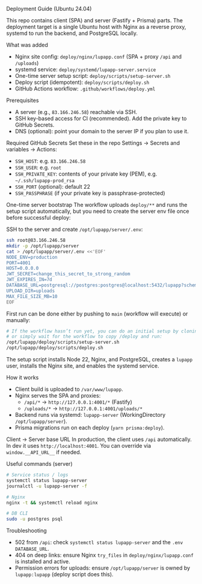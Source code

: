 Deployment Guide (Ubuntu 24.04)

This repo contains client (SPA) and server (Fastify + Prisma) parts. The deployment target is a single Ubuntu host with Nginx as a reverse proxy, systemd to run the backend, and PostgreSQL locally.

What was added

- Nginx site config: `deploy/nginx/lupapp.conf` (SPA + proxy `/api` and `/uploads`)
- systemd service: `deploy/systemd/lupapp-server.service`
- One-time server setup script: `deploy/scripts/setup-server.sh`
- Deploy script (idempotent): `deploy/scripts/deploy.sh`
- GitHub Actions workflow: `.github/workflows/deploy.yml`

Prerequisites

- A server (e.g., `83.166.246.58`) reachable via SSH.
- SSH key-based access for CI (recommended). Add the private key to GitHub Secrets.
- DNS (optional): point your domain to the server IP if you plan to use it.

Required GitHub Secrets
Set these in the repo Settings → Secrets and variables → Actions:

- `SSH_HOST`: e.g. `83.166.246.58`
- `SSH_USER`: e.g. `root`
- `SSH_PRIVATE_KEY`: contents of your private key (PEM), e.g. `~/.ssh/lupapp-prod_rsa`
- `SSH_PORT` (optional): default 22
- `SSH_PASSPHRASE` (if your private key is passphrase-protected)

One-time server bootstrap
The workflow uploads `deploy/**` and runs the setup script automatically, but you need to create the server env file once before successful deploy:

SSH to the server and create `/opt/lupapp/server/.env`:

```bash
ssh root@83.166.246.58
mkdir -p /opt/lupapp/server
cat > /opt/lupapp/server/.env <<'EOF'
NODE_ENV=production
PORT=4001
HOST=0.0.0.0
JWT_SECRET=change_this_secret_to_strong_random
JWT_EXPIRES_IN=7d
DATABASE_URL=postgresql://postgres:postgres@localhost:5432/lupapp?schema=public
UPLOAD_DIR=uploads
MAX_FILE_SIZE_MB=10
EOF
```

First run can be done either by pushing to `main` (workflow will execute) or manually:

```bash
# If the workflow hasn’t run yet, you can do an initial setup by cloning the repo to /opt/lupapp
# or simply wait for the workflow to copy /deploy and run:
/opt/lupapp/deploy/scripts/setup-server.sh
/opt/lupapp/deploy/scripts/deploy.sh
```

The setup script installs Node 22, Nginx, and PostgreSQL, creates a `lupapp` user, installs the Nginx site, and enables the systemd service.

How it works

- Client build is uploaded to `/var/www/lupapp`.
- Nginx serves the SPA and proxies:
  - `/api/*` → `http://127.0.0.1:4001/*` (Fastify)
  - `/uploads/*` → `http://127.0.0.1:4001/uploads/*`
- Backend runs via systemd: `lupapp-server` (WorkingDirectory `/opt/lupapp/server`).
- Prisma migrations run on each deploy (`yarn prisma:deploy`).

Client → Server base URL
In production, the client uses `/api` automatically. In dev it uses `http://localhost:4001`. You can override via `window.__API_URL__` if needed.

Useful commands (server)

```bash
# Service status / logs
systemctl status lupapp-server
journalctl -u lupapp-server -f

# Nginx
nginx -t && systemctl reload nginx

# DB CLI
sudo -u postgres psql
```

Troubleshooting

- 502 from `/api`: check `systemctl status lupapp-server` and the `.env` `DATABASE_URL`.
- 404 on deep links: ensure Nginx `try_files` in `deploy/nginx/lupapp.conf` is installed and active.
- Permission errors for uploads: ensure `/opt/lupapp/server` is owned by `lupapp:lupapp` (deploy script does this).
